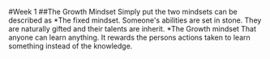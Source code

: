 #Week 1
##The Growth Mindset
Simply put the two mindsets can be described as
*The fixed mindset.
  Someone's abilities are set in stone. They are naturally gifted and their talents are inherit.
*The Growth mindset
  That anyone can learn anything. It rewards the persons actions taken to learn something instead of the knowledge.
